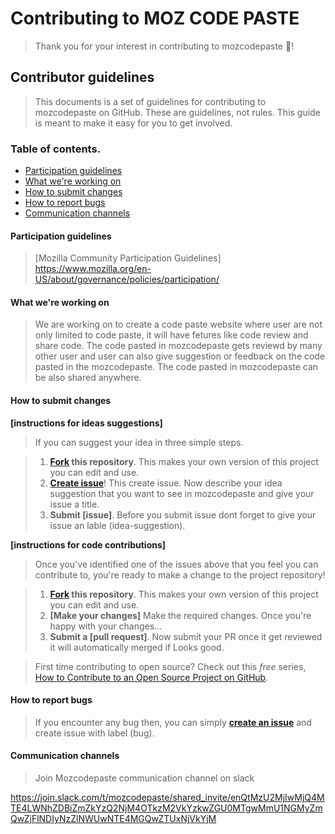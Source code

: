 # Contributing to MOZ CODE PASTE
>Thank you for your interest in contributing to mozcodepaste :tada:! 

## Contributor guidelines

>This documents is a set of guidelines for contributing to mozcodepaste on GitHub. These are guidelines, not rules. This guide is meant to make it easy for you to get involved.

### Table of contents.

* [Participation guidelines](#participation-guidelines)
* [What we're working on](#what-were-working-on)
* [How to submit changes](#how-to-submit-changes)
* [How to report bugs](#how-to-report-bugs)
* [Communication channels](#communication-channels)

#### Participation guidelines

>[Mozilla Community Participation Guidelines] https://www.mozilla.org/en-US/about/governance/policies/participation/

#### What we're working on

>We are working on to create a code paste website where user are not only limited to code paste, it will have fetures like code review and share code. The code pasted in mozcodepaste gets reviewd by many other user and user can also give suggestion or feedback on the code pasted in the mozcodepaste. The code pasted in mozcodepaste can be also shared anywhere.  

#### How to submit changes

**[instructions for ideas suggestions]**

> If you can suggest your idea in three simple steps.

> 1. **[Fork](https://github.com/amitsin6h/mozcodepaste) this repository**. This makes your own version of this project you can edit and use.
> 2. **[Create issue](https://github.com/amitsin6h/mozcodepaste/issues/new)**! This create issue. Now describe your idea suggestion that you want to see in mozcodepaste and give your issue a title.
> 3. **Submit [issue]**. Before you submit issue dont forget to give your issue an lable (idea-suggestion).


**[instructions for code contributions]**

> Once you've identified one of the issues above that you feel you can contribute to, you're ready to make a change to the project repository!
 
> 1. **[Fork](https://github.com/amitsin6h/mozcodepaste) this repository**. This makes your own version of this project you can edit and use.
> 2. **[Make your changes]** Make the required changes. Once you're happy with your changes...
> 3. **Submit a [pull request]**. Now submit your PR once it get reviewed it will automatically merged if Looks good.

> First time contributing to open source? Check out this *free* series, [How to Contribute to an Open Source Project on GitHub](https://egghead.io/series/how-to-contribute-to-an-open-source-project-on-github).

#### How to report bugs

> If you encounter any bug then, you can simply **[create an issue](https://github.com/amitsin6h/mozcodepaste/issues/new)** and create issue with label (bug). 

#### Communication channels

> Join Mozcodepaste communication channel on slack

https://join.slack.com/t/mozcodepaste/shared_invite/enQtMzU2MjIwMjQ4MTE4LWNhZDBiZmZkYzQ2NjM4OTkzM2VkYzkwZGU0MTgwMmU1NGMyZmQwZjFlNDIyNzZlNWUwNTE4MGQwZTUxNjVkYjM


